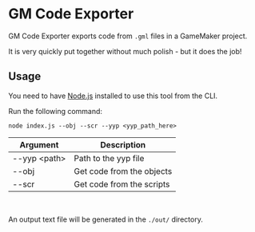 # GM Code Exporter
GM Code Exporter exports code from `.gml` files in a GameMaker project.

It is very quickly put together without much polish - but it does the job!
&nbsp;
## Usage

You need to have [Node.js](https://nodejs.org/) installed to use this tool from the CLI.

Run the following command:
```shell
node index.js --obj --scr --yyp <yyp_path_here>
```

| Argument | Description |
| -- | -- |
| --yyp \<path\> | Path to the yyp file |
| --obj | Get code from the objects |
| --scr | Get code from the scripts |

&nbsp;

An output text file will be generated in the `./out/` directory.

